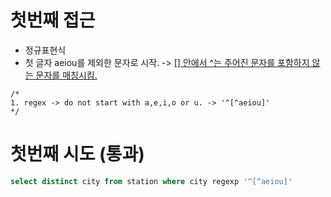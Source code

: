 # 첫번째 접근

- 정규표현식
- 첫 글자 aeiou를 제외한 문자로 시작. -> [[] 안에서 ^는 주어진 문자를 포함하지 않는 문자를 매칭시킴.](https://en.wikipedia.org/wiki/Regular_expression)
```
/*
1. regex -> do not start with a,e,i,o or u. -> '^[^aeiou]'
*/
```
# 첫번째 시도 (통과)


```sql
select distinct city from station where city regexp '^[^aeiou]'
```
